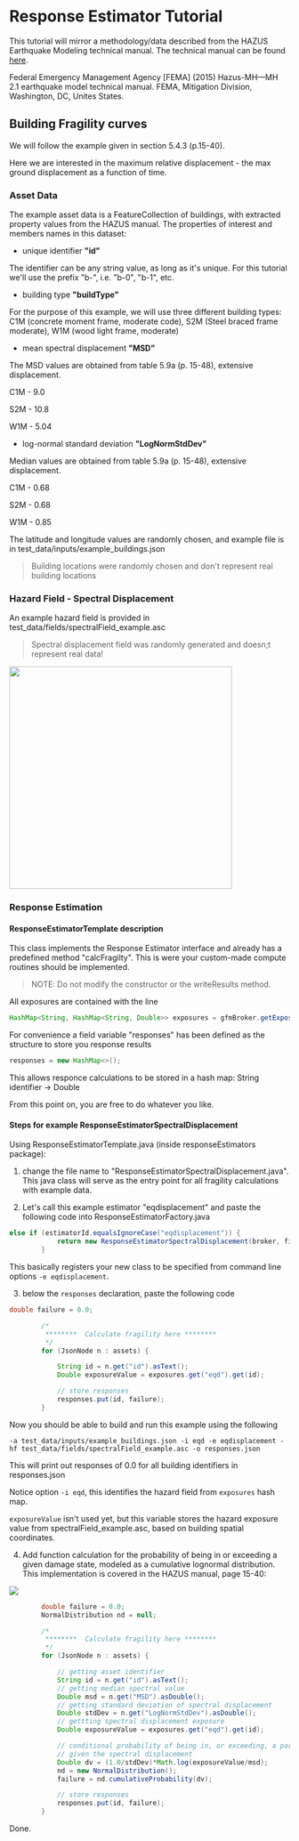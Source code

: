 # Response Estimator Tutorial 

This tutorial will mirror a methodology/data described from the HAZUS
Earthquake Modeling technical manual.  The technical manual can be found
[here](https://www.fema.gov/media-library/assets/documents/24609).

Federal Emergency Management Agency [FEMA] 
(2015) Hazus-MH—MH 2.1 earthquake model technical manual. 
FEMA, Mitigation Division, Washington, DC, Unites States. 



## Building Fragility curves

We will follow the example given in section 5.4.3 (p.15-40). 

Here we are interested in the maximum relative displacement - the max ground displacement 
as a function of time.

### Asset Data

The example asset data is a FeatureCollection of buildings, with extracted property values from 
the HAZUS manual. The properties of interest and members names in this dataset:

* unique identifier **"id"**

The identifier can be any string value, as long as it's unique. For this tutorial we'll
use the prefix "b-", i.e. "b-0", "b-1", etc. 

* building type **"buildType"**

For the purpose of this example, we will use three different building types:
C1M (concrete moment frame, moderate code), 
S2M (Steel braced frame moderate), 
W1M (wood light frame, moderate)

* mean spectral displacement **"MSD"**

The MSD values are obtained from table 5.9a (p. 15-48), extensive displacement.

C1M - 9.0

S2M - 10.8

W1M - 5.04

* log-normal standard deviation **"LogNormStdDev"**

Median values are obtained from table 5.9a (p. 15-48), extensive displacement.

C1M - 0.68

S2M - 0.68

W1M - 0.85

The latitude and longitude values are randomly chosen, and example file is 
in test_data/inputs/example_buildings.json

> Building locations were randomly chosen and don't represent real building locations


### Hazard Field - Spectral Displacement

An example hazard field is provided in test_data/fields/spectralField_example.asc
> Spectral displacement field was randomly generated and doesn;t represent real data!

<img src="https://github.com/tscrawford/turbo-fresh-gfm/blob/master/test_data/hazardField.PNG" width="400" height="400" />

### Response Estimation 

#### ResponseEstimatorTemplate description

This class implements the Response Estimator interface and already has a predefined method 
"calcFragilty".  This is were your custom-made compute routines should be implemented.

> NOTE: Do not modify the constructor or the writeResults method.

All exposures are contained with the line 
```java
HashMap<String, HashMap<String, Double>> exposures = gfmBroker.getExposures();
```
For convenience a field variable "responses" has been defined as the structure to store
you response results 
```java 
responses = new HashMap<>(); 
```
This allows responce calculations to be stored in a hash map: 
String identifier -> Double 

From this point on, you are free to do whatever you like.


#### Steps for example ResponseEstimatorSpectralDisplacement

Using ResponseEstimatorTemplate.java (inside responseEstimators package):
 
1. change the file name to "ResponseEstimatorSpectralDisplacement.java".  This java class will serve 
as the entry point for all fragility calculations with example data.

2. Let's call this example estimator "eqdisplacement" and paste the following code into ResponseEstimatorFactory.java
```java
else if (estimatorId.equalsIgnoreCase("eqdisplacement")) {
            return new ResponseEstimatorSpectralDisplacement(broker, fileOutputPath);
        }
```
This basically registers your new class to be specified from command line options ``` -e eqdisplacement ```.

3. below the ```responses``` declaration, paste the following code
```java
double failure = 0.0;

        /*
         ********  Calculate fragility here ********
         */
        for (JsonNode n : assets) {

            String id = n.get("id").asText();
            Double exposureValue = exposures.get("eqd").get(id);

            // store responses
            responses.put(id, failure);
        }
```
Now you should be able to build and run this example using the following

``` 
-a test_data/inputs/example_buildings.json -i eqd -e eqdisplacement -hf test_data/fields/spectralField_example.asc -o responses.json 
```
This will print out responses of 0.0 for all building identifiers in responses.json

Notice option ``` -i eqd ```,  this identifies the hazard field from ``` exposures ``` hash map.

``` exposureValue ``` isn't used yet, but this variable stores the hazard exposure value from spectralField_example.asc,
based on building spatial coordinates.


4. Add function calculation for the probability of being in or exceeding a given damage state,
modeled as a cumulative lognormal distribution.  This implementation is covered in the HAZUS
manual, page 15-40:

<img src="https://github.com/tscrawford/turbo-fresh-gfm/blob/master/test_data/equation.PNG"/>


```java 
        double failure = 0.0;
        NormalDistribution nd = null;

        /*
         ********  Calculate fragility here ********
         */
        for (JsonNode n : assets) {

            // getting asset identifier
            String id = n.get("id").asText();
            // getting median spectral value
            Double msd = n.get("MSD").asDouble();
            // getting standard deviation of spectral displacement
            Double stdDev = n.get("LogNormStdDev").asDouble();
            // gettting spectral displacement exposure
            Double exposureValue = exposures.get("eqd").get(id);

            // conditional probability of being in, or exceeding, a particular damage state,
            // given the spectral displacement
            Double dv = (1.0/stdDev)*Math.log(exposureValue/msd);
            nd = new NormalDistribution();
            failure = nd.cumulativeProbability(dv);

            // store responses
            responses.put(id, failure);
        }
```
 
Done.
